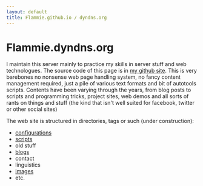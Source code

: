 ```yaml
---
layout: default
title: Flammie.github.io / dyndns.org
---
```


# Flammie.dyndns.org

I maintain this server mainly to practice my skills in server stuff and web
technologues. The source code of this page is in [my github site](http://github.com/flammie/flammie.dyndns.org). 
This is very barebones no nonsense web page handling system, no fancy content
management required, just a pile of various text formats and bit of autotools
scripts. Contents have been varying through the years, from blog posts to
scripts and programming tricks, project sites, web demos and all sorts of rants
on things and stuff (the kind that isn't well suited for facebook, twitter or
other social sites)

The web site is structured in directories, tags or such (under construction):

- [configurations](asetuksia/)
- [scripts](skriptejä/)
- old stuff
- [blogs](plokeja/)
- contact
- linguistics
- [images](kuvia/)
- etc.

<!-- vim: set ft=markdown -->
